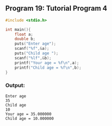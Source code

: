 ## Program 19: Tutorial Program 4
```c 
#include <stdio.h>

int main(){
    float a;
    double b;
    puts("Enter age");
    scanf("%f",&a);
    puts("Child age ");
    scanf("%lf",&b);
    printf("Your age = %f\n",a);
    printf("Child age = %f\n",b);
}
```

### Output:
```
Enter age
35
Child age
10
Your age = 35.000000
Child age = 10.000000
```

